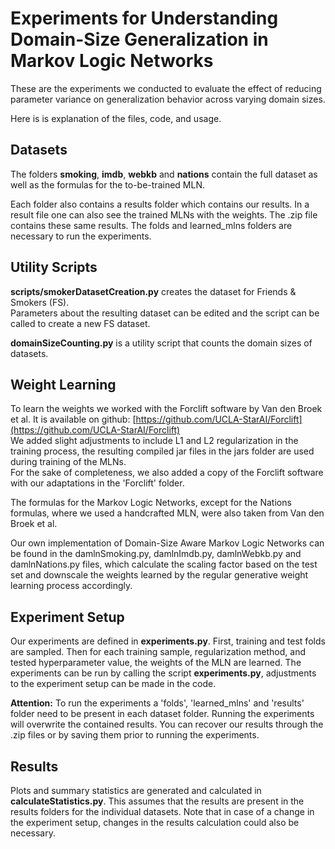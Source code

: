 # Experiments for Understanding Domain-Size Generalization in Markov Logic Networks

These are the experiments we conducted to evaluate the effect of reducing parameter variance on generalization behavior across varying domain sizes.

Here is is explanation of the files, code, and usage.

## Datasets

The folders **smoking**, **imdb**, **webkb** and **nations** contain the full dataset as well as the formulas for the to-be-trained MLN.

Each folder also contains a results folder which contains our results. In a result file one can also see the trained MLNs with the weights. The .zip file contains these same results. The folds and learned_mlns folders are necessary to run the experiments.

## Utility Scripts

**scripts/smokerDatasetCreation.py** creates the dataset for Friends & Smokers (FS).  
Parameters about the resulting dataset can be edited and the script can be called to create a new FS dataset.

**domainSizeCounting.py** is a utility script that counts the domain sizes of datasets.

## Weight Learning

To learn the weights we worked with the Forclift software by Van den Broek et al. It is available on github: [https://github.com/UCLA-StarAI/Forclift](https://github.com/UCLA-StarAI/Forclift)    
We added slight adjustments to include L1 and L2 regularization in the training process, the resulting compiled jar files in the jars folder are used during training of the MLNs.  
For the sake of completeness, we also added a copy of the Forclift software with our adaptations in the 'Forclift' folder.

The formulas for the Markov Logic Networks, except for the Nations formulas, where we used a handcrafted MLN, were also taken from Van den Broek et al.

Our own implementation of Domain-Size Aware Markov Logic Networks can be found in the damlnSmoking.py, damlnImdb.py, damlnWebkb.py and damlnNations.py files, which calculate the scaling factor based on the test set and downscale the weights learned by the regular generative weight learning process accordingly. 

## Experiment Setup

Our experiments are defined in **experiments.py**. First, training and test folds are sampled. Then for each training sample, regularization method, and tested hyperparameter value, the weights of the MLN are learned. The experiments can be run by calling the script **experiments.py**, adjustments to the experiment setup can be made in the code.

**Attention:** To run the experiments a 'folds', 'learned_mlns' and 'results' folder need to be present in each dataset folder. Running the experiments will overwrite the contained results. You can recover our results through the .zip files or by saving them prior to running the experiments.

## Results

Plots and summary statistics are generated and calculated in **calculateStatistics.py**. This assumes that the results are present in the results folders for the individual datasets. Note that in case of a change in the experiment setup, changes in the results calculation could also be necessary.